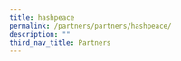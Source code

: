 ```yaml
---
title: hashpeace
permalink: /partners/partners/hashpeace/
description: ""
third_nav_title: Partners
---
```



